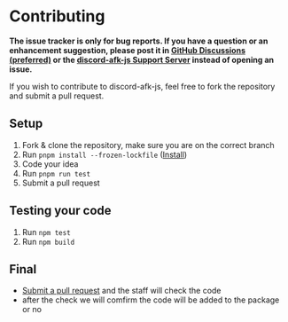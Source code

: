 # Contributing

**The issue tracker is only for bug reports. If you have a question or an enhancement suggestion, please post it in [GitHub Discussions (preferred)](https://github.com/CyraTeam/discord-afk-js/discussions) or the [discord-afk-js Support Server](https://www.cyrabot.my.id/discord/) instead of opening an issue.**

If you wish to contribute to discord-afk-js, feel free to fork the repository and submit a pull request.

## Setup

1. Fork & clone the repository, make sure you are on the correct branch
2. Run `pnpm install --frozen-lockfile` ([Install](https://pnpm.io/installation))   
3. Code your idea
4. Run `pnpm run test`
6. Submit a pull request

## Testing your code
1. Run `npm test`
2. Run `npm build`

## Final
- [Submit a pull request](https://github.com/CyraTeam/discord-afk-js/compare) and the staff will check the code
- after the check we will comfirm the code will be added to the package or no
